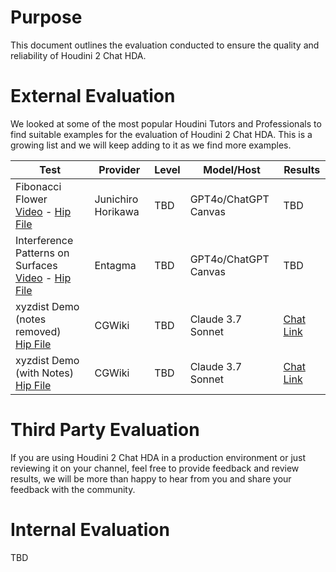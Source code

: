 # Purpose

This document outlines the evaluation conducted to ensure the quality and reliability of Houdini 2 Chat HDA.


# External Evaluation

We looked at some of the most popular Houdini Tutors and Professionals to find suitable examples for the evaluation of Houdini 2 Chat HDA. This is a growing list and we will keep adding to it as we find more examples.

| Test | Provider | Level | Model/Host | Results |
|----------|----------|------------|-----------|----------|
| Fibonacci Flower <br> [Video](https://www.youtube.com/watch?v=nPWQpQQgWJM) - [Hip File](https://github.com/jhorikawa/HoudiniHowtos/tree/master/Live-0090%20Fibonacci%20Flower) | Junichiro Horikawa |  TBD | GPT4o/ChatGPT Canvas| TBD
| Interference Patterns on Surfaces <br> [Video](https://www.youtube.com/watch?v=IliafCzn82I) - [Hip File](https://entagma.com/interference-patterns-on-surfaces/) | Entagma |  TBD | GPT4o/ChatGPT Canvas| TBD
| xyzdist Demo (notes removed) <br> [Hip File](https://tokeru.com/cgwiki/HoudiniVex3.html) | CGWiki |  TBD | Claude 3.7 Sonnet| [Chat Link](https://claude.ai/share/a6c540ea-4bd7-4a9c-ac27-e62694c86fb1)
| xyzdist Demo (with Notes) <br> [Hip File](https://tokeru.com/cgwiki/HoudiniVex3.html) | CGWiki |  TBD | Claude 3.7 Sonnet| [Chat Link](https://claude.ai/share/609877e3-c941-4e7c-97dd-4b984922ce61)


# Third Party Evaluation

If you are using Houdini 2 Chat HDA in a production environment or just reviewing it on your channel, feel free to provide feedback and review results, we will be more than happy to hear from you and share your feedback with the community.

# Internal Evaluation

TBD
